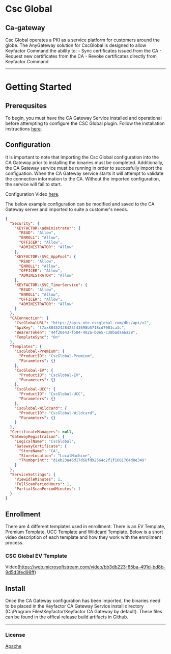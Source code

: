 # Csc Global
## Ca-gateway

Csc Global operates a PKI as a service platform for customers around the globe.  The AnyGateway solution for CscGlobal is designed to allow Keyfactor Command the ability to: - Sync certificates issued from the CA - Request new certificates from the CA - Revoke certificates directly from Keyfactor Command

<!-- add integration specific information below -->
*** 
# Getting Started
## Prerequsites
To begin, you must have the CA Gateway Service installed and operational before attempting to configure the CSC Global plugin. Follow the installation instructions
[here]().

## Configuration
It is important to note that importing the  Csc Global configuration into the CA Gateway prior to installing the binaries must be completed. Additionally, the CA Gateway service
must be running in order to succesfully import the configuation. When the CA Gateway service starts it will attempt to validate the connection information to 
the CA.  Without the imported configuration, the service will fail to start.

Configuration Video [here](https://web.microsoftstream.com/video/b72590d2-9c11-41bf-be01-9cd36bdafd21?list=studio).

The below example configuration can be modified and saved to the CA Gateway server and imported to suite a customer's needs.

```json
{
  "Security": {
    "KEYFACTOR\\administrator": {
      "READ": "Allow",
      "ENROLL": "Allow",
      "OFFICER": "Allow",
      "ADMINISTRATOR": "Allow"
    },
    "KEYFACTOR\\SVC_AppPool": {
      "READ": "Allow",
      "ENROLL": "Allow",
      "OFFICER": "Allow",
      "ADMINISTRATOR": "Allow"
    },
    "KEYFACTOR\\SVC_TimerService": {
      "READ": "Allow",
      "ENROLL": "Allow",
      "OFFICER": "Allow",
      "ADMINISTRATOR": "Allow"
    }
  },
  "CAConnection": {
    "CscGlobalURL": "https://apis-ote.cscglobal.com/dbs/api/v2",
    "ApiKey": "l7xx80452428423f43698b5718cd7081ca1c",
    "BearerToken": "44f20e43-f504-402a-b0e5-c30badaa6a29",
    "TemplateSync": "On"
  },
  "Templates": {
    "CscGlobal-Premium": {
      "ProductID": "CscGlobal-Premium",
      "Parameters": {}
    },
    "CscGlobal-EV": {
      "ProductID": "CscGlobal-EV",
      "Parameters": {}
    },
    "CscGlobal-UCC": {
      "ProductID": "CscGlobal-UCC",
      "Parameters": {}
    },
    "CscGlobal-Wildcard": {
      "ProductID": "CscGlobal-Wildcard",
      "Parameters": {}
    }
  },
  "CertificateManagers": null,
  "GatewayRegistration": {
    "LogicalName": "CscGlobal",
    "GatewayCertificate": {
      "StoreName": "CA",
      "StoreLocation": "LocalMachine",
      "Thumbprint": "d1eb23a46d17d68fd92564c2f1f1601764d8e349"
    }
  },
  "ServiceSettings": {
    "ViewIdleMinutes": 1,
    "FullScanPeriodHours": 1,
    "PartialScanPeriodMinutes": 1
  }
}
```

## Enrollment
There are 4 different templates used in enrollment.  There is an EV Template, Premium Template, UCC Template and Wildcard Template.  Below is a short video description of each
template and how they work with the enrollment process.

### CSC Global EV Template

Video(https://web.microsoftstream.com/video/bb3db223-65ba-491d-bd8b-9d5d3fed98ff)

## Install
Once the CA Gateway configuration has been imported, the binaries need to be placed in the Keyfactor CA Gateway Service install directory 
(C:\\Program Files\\Keyfactor\\Keyfactor CA Gateway by default). These files can be found in the offical release build artifacts in Github.

***

### License
[Apache](https://apache.org/licenses/LICENSE-2.0)
